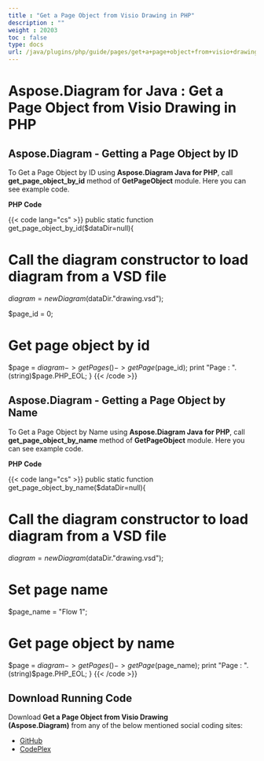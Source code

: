 ```yaml
---
title : "Get a Page Object from Visio Drawing in PHP" 
description : "" 
weight : 20203 
toc : false
type: docs
url: /java/plugins/php/guide/pages/get+a+page+object+from+visio+drawing+in+php/
---
```


# Aspose.Diagram for Java : Get a Page Object from Visio Drawing in PHP


## Aspose.Diagram - Getting a Page Object by ID

To Get a Page Object by ID using **Aspose.Diagram Java for PHP**, call **get\_page\_object\_by\_id** method of **GetPageObject** module. Here you can see example code.

**PHP Code**

{{< code lang="cs" >}}
public static function get_page_object_by_id($dataDir=null){

# Call the diagram constructor to load diagram from a VSD file
$diagram = new Diagram($dataDir."drawing.vsd");

$page_id = 0;
# Get page object by id
$page = $diagram->getPages()->getPage($page_id);
print "Page : ".(string)$page.PHP_EOL;
}
{{< /code >}}

## Aspose.Diagram - Getting a Page Object by Name

To Get a Page Object by Name using **Aspose.Diagram Java for PHP**, call **get\_page\_object\_by\_name** method of **GetPageObject** module. Here you can see example code.

**PHP Code**

{{< code lang="cs" >}}
public static function get_page_object_by_name($dataDir=null){

# Call the diagram constructor to load diagram from a VSD file
$diagram = new Diagram($dataDir."drawing.vsd");

# Set page name
$page_name = "Flow 1";
# Get page object by name
$page = $diagram->getPages()->getPage($page_name);
print "Page : ".(string)$page.PHP_EOL;
}
{{< /code >}}

## Download Running Code

Download **Get a Page Object from Visio Drawing (Aspose.Diagram)** from any of the below mentioned social coding sites:

*   [GitHub](https://github.com/asposediagram/Aspose.Diagram-for-Java/blob/master/Plugins/Aspose_Diagram_Java_for_PHP/src/aspose/diagram/WorkingwithPages/GetPageObject.php)
*   [CodePlex](https://asposediagramjavaphp.codeplex.com/SourceControl/latest#src/aspose/diagram/WorkingwithPages/GetPageObject.php)

